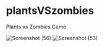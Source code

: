 # plantsVSzombies
Plants vs Zombies Game

![Screenshot (56)](https://user-images.githubusercontent.com/49494567/97796751-f987b200-1c3b-11eb-8280-bd624d5c80cb.png)
![Screenshot (53)](https://user-images.githubusercontent.com/49494567/97796782-57b49500-1c3c-11eb-8053-184af44a92ba.png)
